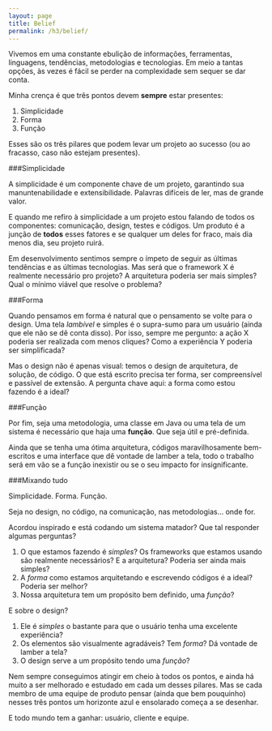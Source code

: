 ```yaml
---
layout: page
title: Belief
permalink: /h3/belief/
---
```

Vivemos em uma constante ebulição de informações, ferramentas, linguagens, tendências, metodologias e tecnologias. Em meio a tantas opções, às vezes é fácil se perder na complexidade sem sequer se dar conta.

Minha crença é que três pontos devem **sempre** estar presentes:

1. Simplicidade
2. Forma
3. Função 

Esses são os três pilares que podem levar um projeto ao sucesso (ou ao fracasso, caso não estejam presentes).

###Simplicidade

A simplicidade é um componente chave de um projeto, garantindo sua manuntenabilidade e extensibilidade. Palavras difíceis de ler, mas de grande valor.

E quando me refiro à simplicidade a um projeto estou falando de todos os componentes: comunicação, design, testes e códigos. Um produto é a junção de **todos** esses fatores e se qualquer um deles for fraco, mais dia menos dia, seu projeto ruirá.

Em desenvolvimento sentimos sempre o ímpeto de seguir as últimas tendências e as últimas tecnologias. Mas será que o framework X é realmente necessário pro projeto? A arquitetura poderia ser mais simples? Qual o mínimo viável que resolve o problema?

###Forma

Quando pensamos em forma é natural que o pensamento se volte para o design. Uma tela _lambível_ e simples é o supra-sumo para um usuário (ainda que ele não se dê conta disso). Por isso, sempre me pergunto: a ação X poderia ser realizada com menos cliques? Como a experiência Y poderia ser simplificada?

Mas o design não é apenas visual: temos o design de arquitetura, de solução, de código. O que está escrito precisa ter forma, ser compreensível e passível de extensão. A pergunta chave aqui: a forma como estou fazendo é a ideal?

###Função

Por fim, seja uma metodologia, uma classe em Java ou uma tela de um sistema é necessário que haja uma **função**. Que seja útil e pré-definida.

Ainda que se tenha uma ótima arquitetura, códigos maravilhosamente bem-escritos e uma interface que dê vontade de lamber a tela, todo o trabalho será em vão se a função inexistir ou se o seu impacto for insignificante.

###Mixando tudo

Simplicidade. Forma. Função.

Seja no design, no código, na comunicação, nas metodologias... onde for.

Acordou inspirado e está codando um sistema matador? Que tal responder algumas perguntas?

1. O que estamos fazendo é _simples_? Os frameworks que estamos usando são realmente necessários? E a arquitetura? Poderia ser ainda mais simples?
2. A _forma_ como estamos arquitetando e escrevendo códigos é a ideal? Poderia ser melhor?
3. Nossa arquitetura tem um propósito bem definido, uma _função_?

E sobre o design?

1. Ele é _simples_ o bastante para que o usuário tenha uma excelente experiência?
2. Os elementos são visualmente agradáveis? Tem _forma_? Dá vontade de lamber a tela?
3. O design serve a um propósito tendo uma _função_?

Nem sempre conseguimos atingir em cheio à todos os pontos, e ainda há muito a ser melhorado e estudado em cada um desses pilares. Mas se cada membro de uma equipe de produto pensar (ainda que bem pouquinho) nesses três pontos um horizonte azul e ensolarado começa a se desenhar.

E todo mundo tem a ganhar: usuário, cliente e equipe.
